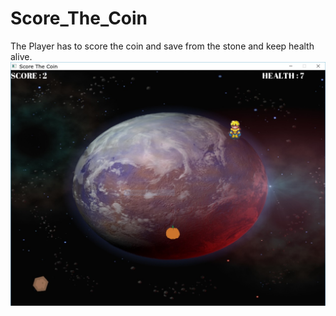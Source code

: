 # Score_The_Coin

The Player has to score the coin and save from the stone and keep health alive.
![img](2.jpg)

